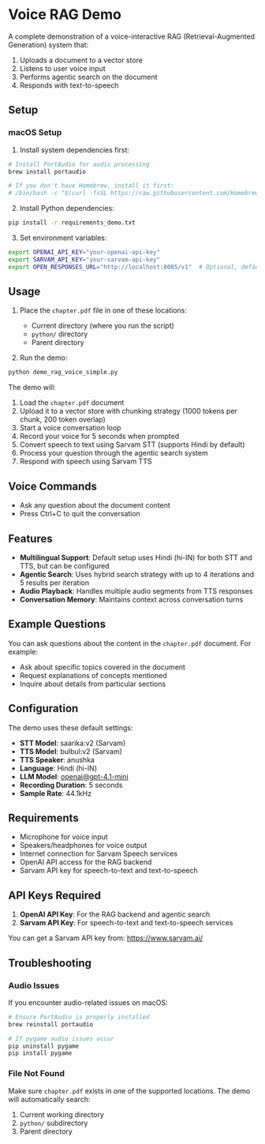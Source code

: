 # Voice RAG Demo

A complete demonstration of a voice-interactive RAG (Retrieval-Augmented Generation) system that:

1. Uploads a document to a vector store
2. Listens to user voice input
3. Performs agentic search on the document
4. Responds with text-to-speech

## Setup

### macOS Setup

1. Install system dependencies first:
```bash
# Install PortAudio for audio processing
brew install portaudio

# If you don't have Homebrew, install it first:
# /bin/bash -c "$(curl -fsSL https://raw.githubusercontent.com/Homebrew/install/HEAD/install.sh)"
```

2. Install Python dependencies:
```bash
pip install -r requirements_demo.txt
```

3. Set environment variables:
```bash
export OPENAI_API_KEY="your-openai-api-key"
export SARVAM_API_KEY="your-sarvam-api-key"
export OPEN_RESPONSES_URL="http://localhost:8085/v1"  # Optional, defaults to localhost:8085
```

## Usage

1. Place the `chapter.pdf` file in one of these locations:
   - Current directory (where you run the script)
   - `python/` directory 
   - Parent directory

2. Run the demo:
```bash
python demo_rag_voice_simple.py
```

The demo will:
1. Load the `chapter.pdf` document
2. Upload it to a vector store with chunking strategy (1000 tokens per chunk, 200 token overlap)
3. Start a voice conversation loop
4. Record your voice for 5 seconds when prompted
5. Convert speech to text using Sarvam STT (supports Hindi by default)
6. Process your question through the agentic search system
7. Respond with speech using Sarvam TTS

## Voice Commands

- Ask any question about the document content
- Press Ctrl+C to quit the conversation

## Features

- **Multilingual Support**: Default setup uses Hindi (hi-IN) for both STT and TTS, but can be configured
- **Agentic Search**: Uses hybrid search strategy with up to 4 iterations and 5 results per iteration
- **Audio Playback**: Handles multiple audio segments from TTS responses
- **Conversation Memory**: Maintains context across conversation turns

## Example Questions

You can ask questions about the content in the `chapter.pdf` document. For example:
- Ask about specific topics covered in the document
- Request explanations of concepts mentioned
- Inquire about details from particular sections

## Configuration

The demo uses these default settings:
- **STT Model**: saarika:v2 (Sarvam)
- **TTS Model**: bulbul:v2 (Sarvam)
- **TTS Speaker**: anushka
- **Language**: Hindi (hi-IN)
- **LLM Model**: openai@gpt-4.1-mini
- **Recording Duration**: 5 seconds
- **Sample Rate**: 44.1kHz

## Requirements

- Microphone for voice input
- Speakers/headphones for voice output
- Internet connection for Sarvam Speech services
- OpenAI API access for the RAG backend
- Sarvam API key for speech-to-text and text-to-speech

## API Keys Required

1. **OpenAI API Key**: For the RAG backend and agentic search
2. **Sarvam API Key**: For speech-to-text and text-to-speech services

You can get a Sarvam API key from: https://www.sarvam.ai/

## Troubleshooting

### Audio Issues
If you encounter audio-related issues on macOS:
```bash
# Ensure PortAudio is properly installed
brew reinstall portaudio

# If pygame audio issues occur
pip uninstall pygame
pip install pygame
```

### File Not Found
Make sure `chapter.pdf` exists in one of the supported locations. The demo will automatically search:
1. Current working directory
2. `python/` subdirectory
3. Parent directory 